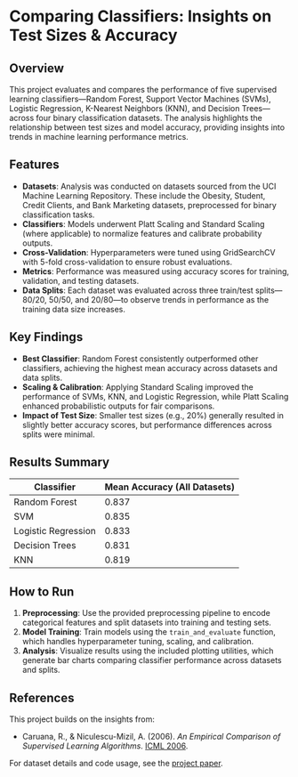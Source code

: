 # Comparing Classifiers: Insights on Test Sizes & Accuracy

## Overview
This project evaluates and compares the performance of five supervised learning classifiers—Random Forest, Support Vector Machines (SVMs), Logistic Regression, K-Nearest Neighbors (KNN), and Decision Trees—across four binary classification datasets. The analysis highlights the relationship between test sizes and model accuracy, providing insights into trends in machine learning performance metrics.

## Features
- **Datasets**: Analysis was conducted on datasets sourced from the UCI Machine Learning Repository. These include the Obesity, Student, Credit Clients, and Bank Marketing datasets, preprocessed for binary classification tasks.
- **Classifiers**: Models underwent Platt Scaling and Standard Scaling (where applicable) to normalize features and calibrate probability outputs.
- **Cross-Validation**: Hyperparameters were tuned using GridSearchCV with 5-fold cross-validation to ensure robust evaluations.
- **Metrics**: Performance was measured using accuracy scores for training, validation, and testing datasets.
- **Data Splits**: Each dataset was evaluated across three train/test splits—80/20, 50/50, and 20/80—to observe trends in performance as the training data size increases.

## Key Findings
- **Best Classifier**: Random Forest consistently outperformed other classifiers, achieving the highest mean accuracy across datasets and data splits.
- **Scaling & Calibration**: Applying Standard Scaling improved the performance of SVMs, KNN, and Logistic Regression, while Platt Scaling enhanced probabilistic outputs for fair comparisons.
- **Impact of Test Size**: Smaller test sizes (e.g., 20%) generally resulted in slightly better accuracy scores, but performance differences across splits were minimal.

## Results Summary
| **Classifier** | **Mean Accuracy (All Datasets)** |
|----------------|----------------------------------|
| Random Forest  | 0.837                            |
| SVM            | 0.835                            |
| Logistic Regression | 0.833                        |
| Decision Trees | 0.831                            |
| KNN            | 0.819                            |

## How to Run
1. **Preprocessing**: Use the provided preprocessing pipeline to encode categorical features and split datasets into training and testing sets.
2. **Model Training**: Train models using the `train_and_evaluate` function, which handles hyperparameter tuning, scaling, and calibration.
3. **Analysis**: Visualize results using the included plotting utilities, which generate bar charts comparing classifier performance across datasets and splits.

## References
This project builds on the insights from:
- Caruana, R., & Niculescu-Mizil, A. (2006). *An Empirical Comparison of Supervised Learning Algorithms*. [ICML 2006](https://doi.org/10.1145/1143844.1143865).

For dataset details and code usage, see the [project paper](https://github.com/kshtwr/Evaluating-Classifiers/blob/main/COGS%20118A%20Final%20Project.pdf).

